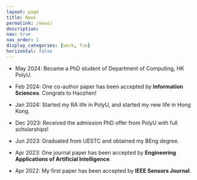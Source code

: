 ```yaml
---
layout: page
title: News
permalink: /news/
description: 
nav: true
nav_order: 1
display_categories: [work, fun]
horizontal: false
---
```


- May 2024: Became a PhD student of Department of Computing, HK PolyU.

- Feb 2024: One co-author paper has been accepted by **Information Sciences**. Congrats to Haozhen!

- Jan 2024: Started my RA life in PolyU, and started my new life in Hong Kong.

- Dec 2023: Received the admission PhD offer from PolyU with full scholarships!

- Jun 2023: Graduated from UESTC and obtained my BEng degree.

- Apr 2023: One journal paper has been accepted by **Engineering Applications of Artificial Intelligence**.

- Apr 2022: My first paper has been accepted by **IEEE Sensors Journal**.

